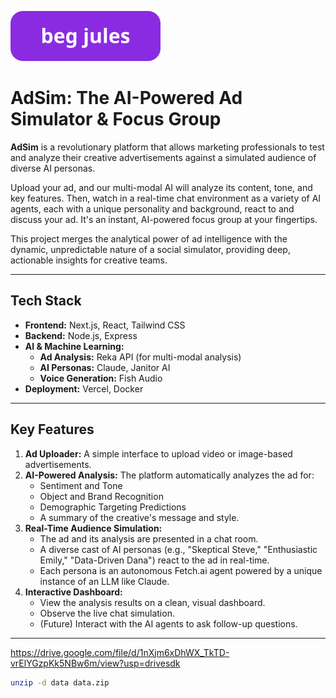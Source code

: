 [![beg jules](Docs/beg_jules.svg)](https://github.com/SheepTester-forks/calhacks-2025/issues/new?template=jules_issue_template.md)

# AdSim: The AI-Powered Ad Simulator & Focus Group

**AdSim** is a revolutionary platform that allows marketing professionals to test and analyze their creative advertisements against a simulated audience of diverse AI personas.

Upload your ad, and our multi-modal AI will analyze its content, tone, and key features. Then, watch in a real-time chat environment as a variety of AI agents, each with a unique personality and background, react to and discuss your ad. It's an instant, AI-powered focus group at your fingertips.

This project merges the analytical power of ad intelligence with the dynamic, unpredictable nature of a social simulator, providing deep, actionable insights for creative teams.

---

## Tech Stack

- **Frontend:** Next.js, React, Tailwind CSS
- **Backend:** Node.js, Express
- **AI & Machine Learning:**
  - **Ad Analysis:** Reka API (for multi-modal analysis)
  - **AI Personas:** Claude, Janitor AI
  - **Voice Generation:** Fish Audio
- **Deployment:** Vercel, Docker

---

## Key Features

1.  **Ad Uploader:** A simple interface to upload video or image-based advertisements.
2.  **AI-Powered Analysis:** The platform automatically analyzes the ad for:
    - Sentiment and Tone
    - Object and Brand Recognition
    - Demographic Targeting Predictions
    - A summary of the creative's message and style.
3.  **Real-Time Audience Simulation:**
    - The ad and its analysis are presented in a chat room.
    - A diverse cast of AI personas (e.g., "Skeptical Steve," "Enthusiastic Emily," "Data-Driven Dana") react to the ad in real-time.
    - Each persona is an autonomous Fetch.ai agent powered by a unique instance of an LLM like Claude.
4.  **Interactive Dashboard:**
    - View the analysis results on a clean, visual dashboard.
    - Observe the live chat simulation.
    - (Future) Interact with the AI agents to ask follow-up questions.

---

https://drive.google.com/file/d/1nXjm6xDhWX_TkTD-vrElYGzpKk5NBw6m/view?usp=drivesdk

```sh
unzip -d data data.zip
```
